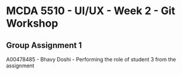 # MCDA 5510 - UI/UX - Week 2 - Git Workshop #
## Group Assignment 1 ##

A00478485 - Bhavy Doshi - Performing the role of student 3 from the assignment

